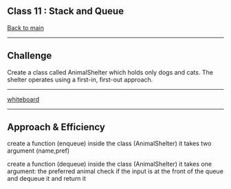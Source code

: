 ## Class 11 : Stack and Queue

[Back to main](https://github.com/Raghdsmadi/data-structures-and-algorithms) 
******************************************
## Challenge

Create a class called AnimalShelter which holds only dogs and cats.
The shelter operates using a first-in, first-out approach.

*******************************************************************************
[whiteboard](./Capture.PNG)
***************************************************

## Approach & Efficiency

create a function (enqueue) inside the class (AnimalShelter) it takes two argument (name,pref) 

create a function (dequeue) inside the class (AnimalShelter) it takes one argument: the preferred animal check if the input is at the front of the queue and dequeue it and return it